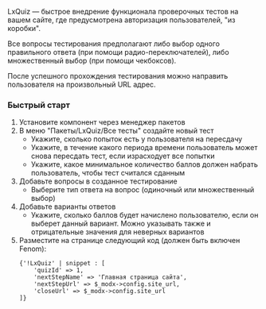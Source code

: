 LxQuiz — быстрое внедрение функционала проверочных тестов на вашем сайте, где предусмотрена авторизация пользователей, "из коробки".

Все вопросы тестирования предполагают либо выбор одного правильного ответа (при помощи радио-переключателей), либо множественный выбор (при помощи чекбоксов).

После успешного прохождения тестирования можно направить пользователя на произвольный URL адрес.

### Быстрый старт

1. Установите компонент через менеджер пакетов
2. В меню "Пакеты/LxQuiz/Все тесты" создайте новый тест
   - Укажите, сколько попыток есть у пользователя на пересдачу
   - Укажите, в течение какого периода времени пользователь может снова пересдать тест, если израсходует все попытки
   - Укажите, какое минимальное количество баллов должен набрать пользователь, чтобы тест считался сданным
3. Добавьте вопросы в созданное тестирование
   - Выберите тип ответа на вопрос (одиночный или множественный выбор)
4. Добавьте варианты ответов
   - Укажите, сколько баллов будет начислено пользователю, если он выберет данный вариант. Можно указывать также и отрицательные значения для неверных вариантов
5. Разместите на странице следующий код (должен быть включен Fenom):
   ```
   {'!LxQuiz' | snippet : [
       'quizId' => 1,
       'nextStepName' => 'Главная страница сайта',
       'nextStepUrl' => $_modx->config.site_url,
       'closeUrl' => $_modx->config.site_url
   ]}
   ```
